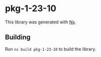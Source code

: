 # pkg-1-23-10

This library was generated with [Nx](https://nx.dev).

## Building

Run `nx build pkg-1-23-10` to build the library.
